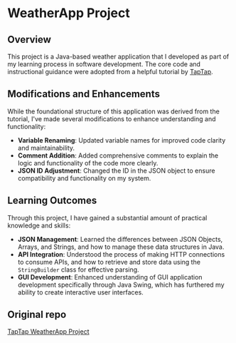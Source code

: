 # WeatherApp Project

## Overview
This project is a Java-based weather application that I developed as part of my learning process in software development. The core code and instructional guidance were adopted from a helpful tutorial by [TapTap](https://youtu.be/8ZcEYv2ezWc?si=bcf3bHd890oGfAno).

## Modifications and Enhancements
While the foundational structure of this application was derived from the tutorial, I've made several modifications to enhance understanding and functionality:
- **Variable Renaming**: Updated variable names for improved code clarity and maintainability.
- **Comment Addition**: Added comprehensive comments to explain the logic and functionality of the code more clearly.
- **JSON ID Adjustment**: Changed the ID in the JSON object to ensure compatibility and functionality on my system.

## Learning Outcomes
Through this project, I have gained a substantial amount of practical knowledge and skills:
- **JSON Management**: Learned the differences between JSON Objects, Arrays, and Strings, and how to manage these data structures in Java.
- **API Integration**: Understood the process of making HTTP connections to consume APIs, and how to retrieve and store data using the `StringBuilder` class for effective parsing.
- **GUI Development**: Enhanced understanding of GUI application development specifically through Java Swing, which has furthered my ability to create interactive user interfaces.

## Original repo
[TapTap WeatherApp Project](https://github.com/curadProgrammer/WeatherAppGUI-Java/tree/main)
